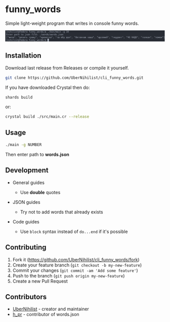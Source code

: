 # funny_words

Simple light-weight program that writes in console funny words.

![sample](./assets/images/sample.png)

## Installation

Download last release from Releases or compile it yourself.

```bash
git clone https://github.com/UberNihilist/cli_funny_words.git
```

If you have downloaded Crystal then do:

```bash
shards build 
```

or:

```bash
crystal build ./src/main.cr --release
```

## Usage

```bash
./main -g NUMBER
```

Then enter path to **words.json**

## Development

* General guides
  * Use **double** quotes

* JSON guides
  * Try not to add words that already exists

* Code guides
  * Use `block` syntax instead of `do...end` if it's possible

## Contributing

1. Fork it (<https://github.com/UberNihilist/cli_funny_words/fork>)
2. Create your feature branch (`git checkout -b my-new-feature`)
3. Commit your changes (`git commit -am 'Add some feature'`)
4. Push to the branch (`git push origin my-new-feature`)
5. Create a new Pull Request

## Contributors

* [UberNihilist](https://github.com/UberNihilist) - creator and maintainer
* [h_pr](https://github.com/hackers-pr) - contributor of words.json
